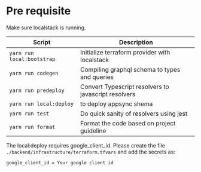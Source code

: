 # Pre requisite

Make sure localstack is running.

| Script                     | Description                                          |
| -------------------------- | ---------------------------------------------------- |
| `yarn run local:bootstrap` | Initialize terraform provider with localstack        |
| `yarn run codegen`         | Compiling graphql schema to types and queries        |
| `yarn run predeploy`       | Convert Typescript resolvers to javascript resolvers |
| `yarn run local:deploy`    | to deploy appsync shema                              |
| `yarn run test`            | Do quick sanity of resolvers using jest              |
| `yarn run format`          | Format the code based on project guideline           |

The local:deploy requires google_client_id. Please create the file `./backend/infrastructure/terraform.tfvars` and add the secrets as:

```
google_client_id = Your google client id
```
